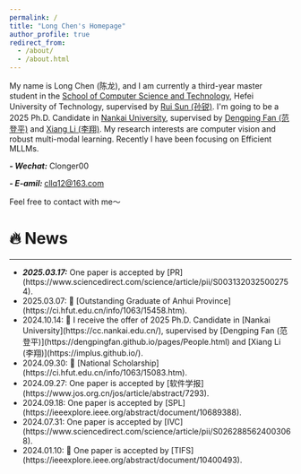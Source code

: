 ```yaml
---
permalink: /
title: "Long Chen's Homepage"
author_profile: true
redirect_from: 
  - /about/
  - /about.html
---
```


My name is Long Chen (陈龙), and I am currently a third-year master student in the [School of Computer Science and Technology](https://ci.hfut.edu.cn/), Hefei University of Technology, supervised by [Rui Sun (孙锐)](https://faculty.hfut.edu.cn/sr1/zh_CN/index.htm). I'm going to be a 2025 Ph.D. Candidate in [Nankai University](https://cc.nankai.edu.cn/), supervised by [Dengping Fan (范登平)](https://dengpingfan.github.io/pages/People.html) and [Xiang Li (李翔)](https://implus.github.io/). My research interests are computer vision and robust multi-modal learning. Recently I have been focusing on Efficient MLLMs.

<strong><i>- Wechat:</i></strong> Clonger00

<strong><i>- E-amil: </i></strong>cllq12@163.com

Feel free to contact with me～

🔥 News
======
<hr>
<ul>
  <li>
   <strong><i>2025.03.17:</i></strong> One paper is accepted by [PR](https://www.sciencedirect.com/science/article/pii/S0031320325002754).
  </li>
  <li>
    2025.03.07: 🎉 [Outstanding Graduate of Anhui Province](https://ci.hfut.edu.cn/info/1063/15458.htm).
  </li> 
  <li>
   2024.10.14: 🎉 I receive the offer of 2025 Ph.D. Candidate in [Nankai University](https://cc.nankai.edu.cn/), supervised by [Dengping Fan (范登平)](https://dengpingfan.github.io/pages/People.html) and [Xiang Li (李翔)](https://implus.github.io/). 
  </li>
  <li>
    2024.09.30: 🎉 [National Scholarship](https://ci.hfut.edu.cn/info/1063/15083.htm).
  </li>
  <li>
    2024.09.27: One paper is accepted by [软件学报](https://www.jos.org.cn/jos/article/abstract/7293).
  </li>
  <li>
    2024.09.18: One paper is accepted by [SPL](https://ieeexplore.ieee.org/abstract/document/10689388).  
  </li>
  <li>
    2024.07.31: One paper is accepted by [IVC](https://www.sciencedirect.com/science/article/pii/S0262885624003068).
  </li>
  <li>
    2024.01.10: 🎉 One paper is accepted by [TIFS](https://ieeexplore.ieee.org/abstract/document/10400493).
  </li>
</ul>

